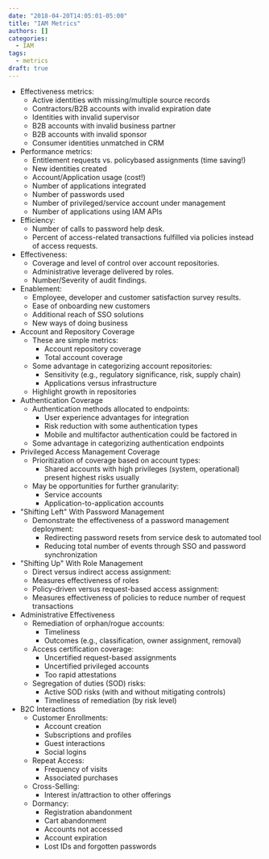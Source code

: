 ```yaml
---
date: "2018-04-20T14:05:01-05:00"
title: "IAM Metrics"
authors: []
categories:
  - IAM
tags:
  - metrics
draft: true
---
```


* Effectiveness metrics:
  - Active identities with missing/multiple source records
  - Contractors/B2B accounts with invalid expiration date
  - Identities with invalid supervisor
  - B2B accounts with invalid business partner
  - B2B accounts with invalid sponsor
  - Consumer identities unmatched in CRM
* Performance metrics:
  - Entitlement requests vs. policybased assignments (time saving!)
  - New identities created
  - Account/Application usage (cost!)
  - Number of applications integrated
  - Number of passwords used
  - Number of privileged/service account under management
  - Number of applications using IAM APIs
* Efficiency:
  - Number of calls to password help desk.
  - Percent of access-related transactions fulfilled via policies instead of access requests.
* Effectiveness:
  - Coverage and level of control over account repositories.
  - Administrative leverage delivered by roles.
  - Number/Severity of audit findings.
* Enablement:
  - Employee, developer and customer satisfaction survey results.
  - Ease of onboarding new customers
  - Additional reach of SSO solutions
  - New ways of doing business
* Account and Repository Coverage
  - These are simple metrics:
    + Account repository coverage
    + Total account coverage
  - Some advantage in categorizing account repositories:
    + Sensitivity (e.g., regulatory significance, risk, supply chain)
    + Applications versus infrastructure
  - Highlight growth in repositories
* Authentication Coverage
  - Authentication methods allocated to endpoints:
    + User experience advantages for integration
    + Risk reduction with some authentication types
    + Mobile and multifactor authentication could be factored in
  - Some advantage in categorizing authentication endpoints
* Privileged Access Management Coverage
  - Prioritization of coverage based on account types:
    + Shared accounts with high privileges (system, operational) present highest risks usually
  - May be opportunities for further granularity:
    + Service accounts
    + Application-to-application accounts
* "Shifting Left" With Password Management
  - Demonstrate the effectiveness of a password management deployment:
    + Redirecting password resets from service desk to automated tool
    + Reducing total number of events through SSO and password synchronization
* "Shifting Up" With Role Management
  -  Direct versus indirect access assignment:
    + Measures effectiveness of roles
  -  Policy-driven versus request-based access assignment:
    + Measures effectiveness of policies to reduce number of request transactions
* Administrative Effectiveness
  - Remediation of orphan/rogue accounts:
    + Timeliness
    + Outcomes (e.g., classification, owner assignment, removal)
  - Access certification coverage:
    + Uncertified request-based assignments
    + Uncertified privileged accounts
    + Too rapid attestations
  - Segregation of duties (SOD) risks:
    + Active SOD risks (with and without mitigating controls)
    + Timeliness of remediation (by risk level)
* B2C Interactions
  - Customer Enrollments:
    + Account creation
    + Subscriptions and profiles
    + Guest interactions
    + Social logins
  - Repeat Access:
    + Frequency of visits
    + Associated purchases
  - Cross-Selling:
    + Interest in/attraction to other offerings
  - Dormancy:
    + Registration abandonment
    + Cart abandonment
    + Accounts not accessed
    + Account expiration
    + Lost IDs and forgotten passwords

